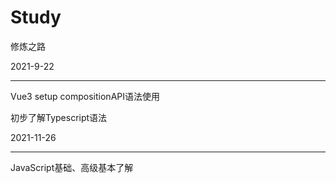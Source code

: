 # Study
修炼之路



2021-9-22

------

Vue3 setup compositionAPI语法使用

初步了解Typescript语法


2021-11-26

------

JavaScript基础、高级基本了解